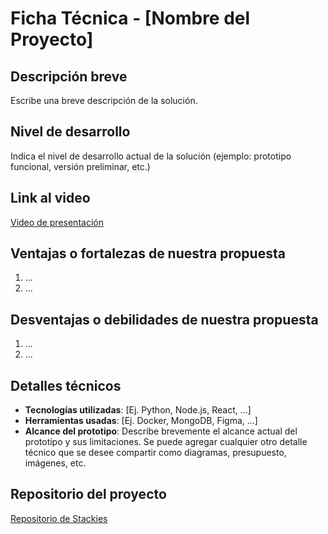 # Ficha Técnica - [Nombre del Proyecto]

## Descripción breve
Escribe una breve descripción de la solución.

## Nivel de desarrollo
Indica el nivel de desarrollo actual de la solución (ejemplo: prototipo funcional, versión preliminar, etc.)

## Link al video
[Video de presentación](URL)

## Ventajas o fortalezas de nuestra propuesta
1. ...
2. ...

## Desventajas o debilidades de nuestra propuesta
1. ...
2. ...

## Detalles técnicos
- **Tecnologías utilizadas**: [Ej. Python, Node.js, React, ...]
- **Herramientas usadas**: [Ej. Docker, MongoDB, Figma, ...]
- **Alcance del prototipo**: Describe brevemente el alcance actual del prototipo y sus limitaciones.
  Se puede agregar cualquier otro detalle técnico que se desee compartir como diagramas, presupuesto, imágenes, etc.

## Repositorio del proyecto
[Repositorio de Stackies](https://github.com/SAGR2003/sabana-hack-stackies-solution)
